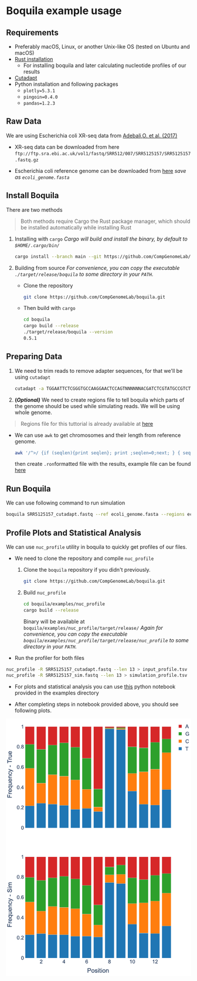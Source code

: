 # Boquila example usage

## Requirements

- Preferably macOS, Linux, or another Unix-like OS (tested on Ubuntu and macOS)
- [Rust installation](https://www.rust-lang.org/)
    - For installing boquila and later calculating nucleotide profiles of our results
- [Cutadapt](https://cutadapt.readthedocs.io/en/stable/installation.html)
- Python installation and following packages
    - `plotly=5.3.1`
    - `pingoin=0.4.0`
    - `pandas=1.2.3`


## Raw Data

We are using Escherichia coli XR-seq data from [Adebali,O. et al. (2017)](https://doi.org/10.1073/pnas.1700230114)

- XR-seq data can be downloaded from here `ftp://ftp.sra.ebi.ac.uk/vol1/fastq/SRR512/007/SRR5125157/SRR5125157.fastq.gz`

- Escherichia coli reference genome can be downloaded from [here](https://www.ncbi.nlm.nih.gov/nuccore/NC_000913.3?report=fasta) *save as `ecoli_genome.fasta`*

## Install Boquila

There are two methods

> Both methods require Cargo the Rust package manager, which should be installed automatically while installing Rust

1. Installing with `cargo`
    *Cargo will build and install the binary, by default to `$HOME/.cargo/bin/`*

    ```bash
    cargo install --branch main --git https://github.com/CompGenomeLab/boquila.git
    ```

2. Building from source
    *For convenience, you can copy the executable `./target/release/boquila` to some directory in your `PATH`.*

    - Clone the repository
        ```bash
        git clone https://github.com/CompGenomeLab/boquila.git
        ```
    - Then build with `cargo`
        ```bash
        cd boquila
        cargo build --release
        ./target/release/boquila --version
        0.5.1
        ```

## Preparing Data

1. We need to trim reads to remove adapter sequences, for that we'll be using `cutadapt`

    ```bash
    cutadapt -a TGGAATTCTCGGGTGCCAAGGAACTCCAGTNNNNNNACGATCTCGTATGCCGTCTTCTGCTTG -o SRR5125157_cutadapt.fastq SRR5125157.fastq
    ```

2. **(_Optional)_** We need to create regions file to tell boquila which parts of the genome should be used while simulating reads.
We will be using whole genome.

> Regions file for this tuttorial is already available at [here](./ecoli.ron)

- We can use `awk` to get chromosomes and their length from reference genome.
    ```bash
    awk '/^>/ {if (seqlen){print seqlen}; print ;seqlen=0;next; } { seqlen += length($0)}END{print seqlen}' ecoli_genome.fasta
    ```
    then create `.ron`formatted file with the results, example file can be found [here](../GRCh38.ron)

## Run Boquila

We can use following command to run simulation

```bash
boquila SRR5125157_cutadapt.fastq --ref ecoli_genome.fasta --regions ecoli.ron --seed 7 > SRR5125157_sim.fastq
```

## Profile Plots and Statistical Analysis

We can use `nuc_profile` utility in boquila to quickly get profiles of our files.

- We need to clone the repository and compile `nuc_profile`

    1. Clone the `boquila` repository if you didn't previously.
        ```bash
        git clone https://github.com/CompGenomeLab/boquila.git
        ```
    2. Build `nuc_profile`
        ```bash
        cd boquila/examples/nuc_profile
        cargo build --release
        ```
        Binary will be available at `boquila/examples/nuc_profile/target/release/`
        *Again for convenience, you can copy the executable `boquila/examples/nuc_profile/target/release/nuc_profile` to some directory in your `PATH`.*

- Run the profiler for both files

```bash
nuc_profile -R SRR5125157_cutadapt.fastq --len 13 > input_profile.tsv
nuc_profile -R SRR5125157_sim.fastq --len 13 > simulation_profile.tsv
```

- For plots and statistical analysis you can use [this](./plots.ipynb) python notebook provided in the examples directory

- After completing steps in notebook provided above, you should see following plots.

<p align="center">
<img src="profiles.png">
</p>
